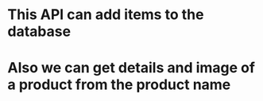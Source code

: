 # This API can add items to the database
# Also we can get details and image of a product from the product name
 

